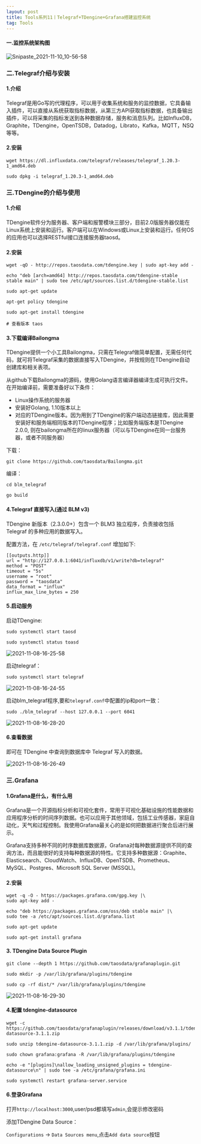 ```yaml
---
layout: post
title: Tools系列11丨Telegraf+TDengine+Grafana搭建监控系统
tag: Tools
---
```


#### 一.监控系统架构图

![Snipaste_2021-11-10_10-56-58](https://cdn.jsdelivr.net/gh/luckykang/picture_bed/blogs_images/Snipaste_2021-11-10_10-56-58.png)

### 二.Telegraf介绍与安装

#### 1.介绍

Telegraf是用Go写的代理程序，可以用于收集系统和服务的监控数据，它具备输入插件，可以直接从系统获取指标数据，从第三方API获取指标数据，也具备输出插件，可以将采集的指标发送到各种数据存储，服务和消息队列。比如InfluxDB，Graphite，TDengine，OpenTSDB，Datadog，Librato，Kafka，MQTT，NSQ等等。

#### 2.安装

    wget https://dl.influxdata.com/telegraf/releases/telegraf_1.20.3-1_amd64.deb

    sudo dpkg -i telegraf_1.20.3-1_amd64.deb

###  三.TDengine的介绍与使用

#### 1.介绍

TDengine软件分为服务器、客户端和报警模块三部分，目前2.0版服务器仅能在Linux系统上安装和运行。客户端可以在Windows或Linux上安装和运行。任何OS的应用也可以选择RESTful接口连接服务器taosd。

#### 2.安装

    wget -qO - http://repos.taosdata.com/tdengine.key | sudo apt-key add -

    echo "deb [arch=amd64] http://repos.taosdata.com/tdengine-stable stable main" | sudo tee /etc/apt/sources.list.d/tdengine-stable.list

    sudo apt-get update

    apt-get policy tdengine

    sudo apt-get install tdengine

    # 查看版本 taos

#### 3.下载编译Bailongma

TDengine提供一个小工具Bailongma，只需在Telegraf做简单配置，无需任何代码，就可将Telegraf采集的数据直接写入TDengine，并按规则在TDengine自动创建库和相关表项。

从github下载Bailongma的源码，使用Golang语言编译器编译生成可执行文件。在开始编译前，需要准备好以下条件：

- Linux操作系统的服务器
- 安装好Golang, 1.10版本以上
- 对应的TDengine版本。因为用到了TDengine的客户端动态链接库，因此需要安装好和服务端相同版本的TDengine程序；比如服务端版本是TDengine 2.0.0, 则在bailongma所在的linux服务器（可以与TDengine在同一台服务器，或者不同服务器）

下载：

    git clone https://github.com/taosdata/Bailongma.git

编译：

    cd blm_telegraf

    go build


#### 4.Telegraf 直接写入(通过 BLM v3)

TDengine 新版本（2.3.0.0+）包含一个 BLM3 独立程序，负责接收包括 Telegraf 的多种应用的数据写入。

配置方法，在 `/etc/telegraf/telegraf.conf` 增加如下:

    [[outputs.http]]
    url = "http://127.0.0.1:6041/influxdb/v1/write?db=telegraf"
    method = "POST"
    timeout = "5s"
    username = "root"
    password = "taosdata"
    data_format = "influx"
    influx_max_line_bytes = 250

#### 5.启动服务

启动TDengine:

    sudo systemctl start taosd

    sudo systemctl status toasd

![2021-11-08-16-25-58](https://cdn.jsdelivr.net/gh/luckykang/picture_bed/blogs_images/2021-11-08-16-25-58.png)

启动telegraf：

    sudo systemctl start telegraf

![2021-11-08-16-24-55](https://cdn.jsdelivr.net/gh/luckykang/picture_bed/blogs_images/2021-11-08-16-24-55.png)

启动blm_telegraf程序,要和`telegraf.conf`中配置的ip和port一致：

    sudo ./blm_telegraf --host 127.0.0.1 --port 6041

![2021-11-08-16-28-20](https://cdn.jsdelivr.net/gh/luckykang/picture_bed/blogs_images/2021-11-08-16-28-20.png)


#### 6.查看数据

即可在 TDengine 中查询到数据库中 Telegraf 写入的数据。

![2021-11-08-16-26-49](https://cdn.jsdelivr.net/gh/luckykang/picture_bed/blogs_images/2021-11-08-16-26-49.png)


### 三.Grafana

#### 1.Grafana是什么，有什么用

Grafana是一个开源指标分析和可视化套件，常用于可视化基础设施的性能数据和应用程序分析的时间序列数据。也可以应用于其他领域，包括工业传感器，家庭自动化，天气和过程控制。我使用Grafana最关心的是如何把数据进行聚合后进行展示。

Grafana支持多种不同的时序数据库数据源，Grafana对每种数据源提供不同的查询方法，而且能很好的支持每种数据源的特性。它支持多种数据源：Graphite、Elasticsearch、CloudWatch、InfluxDB、OpenTSDB、Prometheus、MySQL、Postgres、Microsoft SQL Server (MSSQL)。

#### 2.安装

    wget -q -O - https://packages.grafana.com/gpg.key |\
    sudo apt-key add -
    
    echo "deb https://packages.grafana.com/oss/deb stable main" |\
    sudo tee -a /etc/apt/sources.list.d/grafana.list

    sudo apt-get update

    sudo apt-get install grafana

#### 3. TDengine Data Source Plugin

    git clone --depth 1 https://github.com/taosdata/grafanaplugin.git

    sudo mkdir -p /var/lib/grafana/plugins/tdengine

    sudo cp -rf dist/* /var/lib/grafana/plugins/tdengine

![2021-11-08-16-29-30](https://cdn.jsdelivr.net/gh/luckykang/picture_bed/blogs_images/2021-11-08-16-29-30.png)

#### 4.配置 tdengine-datasource

    wget -c https://github.com/taosdata/grafanaplugin/releases/download/v3.1.1/tdengine-datasource-3.1.1.zip

    sudo unzip tdengine-datasource-3.1.1.zip -d /var/lib/grafana/plugins/

    sudo chown grafana:grafana -R /var/lib/grafana/plugins/tdengine

    echo -e "[plugins]\nallow_loading_unsigned_plugins = tdengine-datasource\n" | sudo tee -a /etc/grafana/grafana.ini

    sudo systemctl restart grafana-server.service

#### 6.登录Grafana

打开`http://localhost:3000`,user/psd都填写`admin`,会提示修改密码

添加TDengine Data Source：

`Configurations` -> `Data Sources menu`,点击`Add data source`按钮

